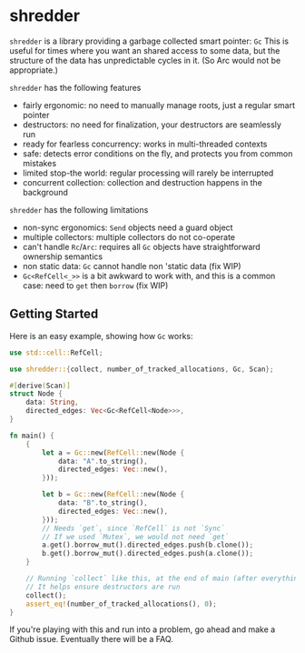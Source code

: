 shredder
========
`shredder` is a library providing a garbage collected smart pointer: `Gc`
This is useful for times where you want an shared access to some data, but the structure
of the data has unpredictable cycles in it. (So Arc would not be appropriate.)

`shredder` has the following features
- fairly ergonomic: no need to manually manage roots, just a regular smart pointer
- destructors: no need for finalization, your destructors are seamlessly run
- ready for fearless concurrency: works in multi-threaded contexts
- safe: detects error conditions on the fly, and protects you from common mistakes
- limited stop-the world: regular processing will rarely be interrupted
- concurrent collection: collection and destruction happens in the background

`shredder` has the following limitations
- non-sync ergonomics: `Send` objects need a guard object
- multiple collectors: multiple collectors do not co-operate
- can't handle `Rc`/`Arc`: requires all `Gc` objects have straightforward ownership semantics
- non static data: `Gc` cannot handle non 'static data (fix WIP)
- `Gc<RefCell<_>>` is a bit awkward to work with, and this is a common case: need to `get` then `borrow` (fix WIP)

Getting Started
---------------
Here is an easy example, showing how `Gc` works:
```rust
use std::cell::RefCell;

use shredder::{collect, number_of_tracked_allocations, Gc, Scan};

#[derive(Scan)]
struct Node {
    data: String,
    directed_edges: Vec<Gc<RefCell<Node>>>,
}

fn main() {
    {
        let a = Gc::new(RefCell::new(Node {
            data: "A".to_string(),
            directed_edges: Vec::new(),
        }));

        let b = Gc::new(RefCell::new(Node {
            data: "B".to_string(),
            directed_edges: Vec::new(),
        }));
        // Needs `get`, since `RefCell` is not `Sync`
        // If we used `Mutex`, we would not need `get`
        a.get().borrow_mut().directed_edges.push(b.clone());
        b.get().borrow_mut().directed_edges.push(a.clone());
    }

    // Running `collect` like this, at the end of main (after everything is dropped) is good practice
    // It helps ensure destructors are run
    collect();
    assert_eq!(number_of_tracked_allocations(), 0);
}
```

If you're playing with this and run into a problem, go ahead and make a Github issue. Eventually there will be a FAQ.
